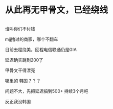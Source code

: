 # 从此再无甲骨文，已经绕线


<img src="static/image/smiley/default/mad.gif" smilieid="11" border="0" alt="" />

<img src="static/image/smiley/default/lol.gif" smilieid="12" border="0" alt="" /><img src="static/image/smiley/default/lol.gif" smilieid="12" border="0" alt="" />谁叫你们不付钱

mjj撸过的商家，哪个不翻车

目前去程绕美，回程电信联通仍是GIA

延迟确实跳到200了<img id="aimg_AkNZc" onclick="zoom(this, this.src, 0, 0, 0)" class="zoom" src="https://cdn.jsdelivr.net/gh/hishis/forum-master/public/images/patch.gif" onmouseover="img_onmouseoverfunc(this)" onload="thumbImg(this)" border="0" alt="" />

甲骨文干得漂亮

哪里的 韩国？？？

问题不大，先把延迟搞到500+ 持续3个月吧

反正我没韩国
